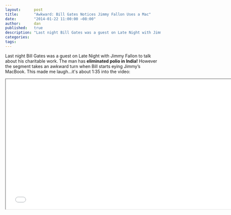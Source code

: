 ```yaml
---
layout:      post
title:       "Awkward: Bill Gates Notices Jimmy Fallon Uses a Mac"
date:        "2014-01-22 11:00:00 −08:00"
author:      dan
published:   true
description: "Last night Bill Gates was a guest on Late Night with Jimmy Fallon to talk about his charitable foundation. The segment takes an awkward turn when Bill starts eying Jimmy’s MacBook at the of his desk corner."
categories:
tags:
---
```


Last night Bill Gates was a guest on Late Night with Jimmy Fallon to talk about his charitable work. The man has **eliminated polio in India!**  However the segment takes an awkward turn when Bill starts eying Jimmy’s MacBook. This made me laugh...it's about 1:35 into the video:

<p><iframe width="750" height="422" src="//www.youtube.com/embed/Qk7pPutimCM" allowfullscreen></iframe></p>
